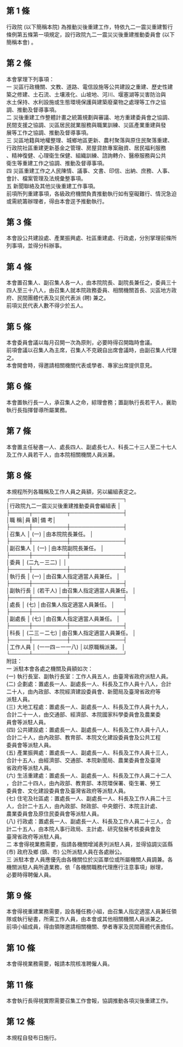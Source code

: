第 1 條
-------
行政院 (以下簡稱本院) 為推動災後重建工作，特依九二一震災重建暫行  
條例第五條第一項規定，設行政院九二一震災災後重建推動委員會 (以下  
簡稱本會) 。

第 2 條
-------
本會掌理下列事項：                                                
一  災區行政機關、文教、道路、電信設施等公共建設之重建、歷史性建  
    築之修建、土石流、土壤液化、山坡地、河川、堰塞湖等災害防治與  
    水土保持、水利設施或生態環境保護與建築廢棄物之處理等工作之協  
    調、推動及督導事項。                                          
二  災後重建工作整體計畫之統籌規劃與審議、地方重建委員會之協調、  
    民間支援之協調、災區居民就業服務與職業訓練、災區產業重建與發  
    展等工作之協調、推動及督導事項。                              
三  災區地籍與地權整理、城鄉地區更新、農村聚落與原住民聚落重建、  
    行政院社區重建更新基金之管理、房屋貸款專案融資、居民福利服務  
    、精神復健、心理衛生保健、組織訓練、諮詢轉介、醫療服務與公共  
    衛生等重建工作之協調、推動及督導事項。                        
四  災區重建工作之人民陳情、議事、文書、印信、出納、庶務、人事、  
    會計、檔案管理及法規彙整事項。                                
五  新聞聯絡及其他災後重建工作事項。                              
前項所列重建事項，各級政府機關負責推動執行如有窒礙難行、情況急迫  
或需統籌辦理者，得由本會逕予推動執行。

第 3 條
-------
本會設公共建設處、產業振興處、社區重建處、行政處，分別掌理前條所  
列事項，並得分科辦事。

第 4 條
-------
本會置召集人、副召集人各一人，由本院院長、副院長兼任之，委員三十  
四人至三十八人，由召集人就本院政務委員、相關機關首長、災區地方政  
府、民間團體代表及災民代表派 (聘) 兼之。  
前項災民代表人數不得少於五人。

第 5 條
-------
本會委員會議以每月召開一次為原則，必要時得召開臨時會議。  
前項會議以召集人為主席，召集人不克親自出席會議時，由副召集人代理  
之。  
本會開會時，得邀請相關機關代表或學者、專家出席提供意見。

第 6 條
-------
本會置執行長一人，承召集人之命，綜理會務；置副執行長若干人，襄助  
執行長指揮督導所屬業務。

第 7 條
-------
本會置主任秘書一人、處長四人、副處長七人、科長二十三人至二十七人    
及工作人員若干人，由本院相關機關人員派兼。

第 8 條
-------
本規程所列各職稱及工作人員之員額，另以編組表定之。  
┌──────────────────────────────┐  
│行政院九二一震災災後重建推動委員會編組表                    │  
├─────┬─────────┬──────────────┤  
│職      稱│員              額│備                        考│  
├─────┼─────────┼──────────────┤  
│召集人    │ (一)             │由本院院長兼任。            │  
├─────┼─────────┼──────────────┤  
│副召集人  │ (一)             │由本院副院長兼任。          │  
├─────┼─────────┼──────────────┤  
│委員      │ (二九－三二)     │                            │  
├─────┼─────────┼──────────────┤  
│執行長    │ (一)             │由召集人指定適當人員兼任。  │  
├─────┼─────────┼──────────────┤  
│副執行長  │ (若干人)         │由召集人指定適當人員兼任。  │  
├─────┼─────────┼──────────────┤  
│處長      │ (七)             │由召集人指定適當人員兼任。  │  
├─────┼─────────┼──────────────┤  
│副處長    │ (七)             │由召集人指定適當人員兼任。  │  
├─────┼─────────┼──────────────┤  
│科長      │ (二三－二七)     │由召集人指定適當人員兼任。  │  
├─────┼─────────┼──────────────┤  
│工作人員  │ (一一四－一一八) │以原職稱派兼。              │  
└─────┴─────────┴──────────────┘  
附註：  
一  派駐本會各處之機關及員額如次：  
 (一) 執行長室、副執行長室：工作人員五人，由臺灣省政府派駐人員。  
 (二) 企劃處：置處長一人、副處長一人、科長及工作人員十八人，合計  
      二十人，由內政部、本院經濟建設委員會、新聞局及臺灣省政府等  
      派駐人員。  
 (三) 大地工程處：置處長一人、副處長一人、科長及工作人員十九人，  
      合計二十一人，由交通部、經濟部、本院國家科學委員會及農業委  
      員會等派駐人員。  
 (四) 公共建設處：置處長一人、副處長一人、科長及工作人員十八人，  
      合計二十人，由內政部、教育部、本院文化建設委員會及公共工程  
      委員會等派駐人員。  
 (五) 產業振興處：置處長一人、副處長一人、科長及工作人員十三人，  
      合計十五人，由經濟部、交通部、本院新聞局、農業委員會及臺灣  
      省政府等派駐人員。  
 (六) 生活重建處：置處長一人、副處長一人、科長及工作人員二十二人  
      ，合計二十四人，由內政部、教育部、本院環保署、衛生署、勞工  
      委員會、文化建設委員會及臺灣省政府等派駐人員。  
 (七) 住宅及社區處：置處長一人、副處長一人、科長及工作人員二十三  
      人，合計二十五人，由內政部、財政部、中央銀行、本院主計處、  
      農業委員會及原住民委員會等派駐人員。  
 (八) 行政處：置處長一人、副處長一人、科長及工作人員二十三人，合  
      計二十五人，由本院人事行政局、主計處、研究發展考核委員會及  
      臺灣省政府等派駐人員。  
二  本會得視業務需要，指請各機關增減表列派駐人員，並得協調災區縣  
     (市) 政府及鄉 (鎮、市) 公所派駐人員在各處辦公。  
三  派駐本會人員應優先由各機關位於災區單位或所屬機關人員調兼。各  
    機關派駐人員所遺業務，依「各機關職務代理應行注意事項」辦理，  
    必要時得聘僱人員。

第 9 條
-------
本會得視重建業務需要，設各種任務小組，由召集人指定適當人員兼任領    
隊或執行秘書，所需工作人員，由本會或其他相關機關人員派兼之。        
前項小組成員，得由領隊邀請相關機關、學者專家及民間團體代表擔任。

第 10 條
--------
本會得視業務需要，報請本院核准聘僱人員。

第 11 條
--------
本會執行長得視實際需要召集工作會報，協調推動各項災後重建工作。

第 12 條
--------
本規程自發布日施行。

